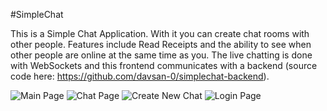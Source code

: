 #SimpleChat

This is a Simple Chat Application. With it you can create chat rooms with other people. Features include Read Receipts and the ability to see when other people are online at the same time as you. The live chatting is done with WebSockets and this frontend communicates with a backend (source code here: https://github.com/davsan-0/simplechat-backend).

![Main Page](https://i.imgur.com/r6Tcers.png)
![Chat Page](https://i.imgur.com/F5QtR4w.png)
![Create New Chat](https://i.imgur.com/tXiKYFv.png)
![Login Page](https://i.imgur.com/XgWL19J.png)